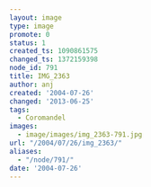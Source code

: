 ```yaml
---
layout: image
type: image
promote: 0
status: 1
created_ts: 1090861575
changed_ts: 1372159398
node_id: 791
title: IMG_2363
author: anj
created: '2004-07-26'
changed: '2013-06-25'
tags:
  - Coromandel
images:
  - image/images/img_2363-791.jpg
url: "/2004/07/26/img_2363/"
aliases:
  - "/node/791/"
date: '2004-07-26'
---
```


